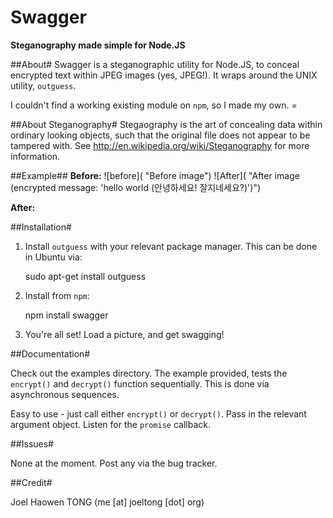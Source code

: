 Swagger
=========

**Steganography made simple for Node.JS**


##About#
Swagger is a steganographic utility for Node.JS, to conceal encrypted text
within JPEG images (yes, JPEG!).  It wraps around the UNIX utility, `outguess`.

I couldn't find a working existing module on `npm`, so I made my own. =


##About Steganography#
Stegaography is the art of concealing data within ordinary looking objects,
such that the original file does not appear to be tampered with.
See http://en.wikipedia.org/wiki/Steganography for more
information.


##Example##
**Before:**
![before](
        "Before image")
![After](
        "After image (encrypted message: 'hello world (안녕하세요!
잘지네세요?)')")

**After:**


##Installation#

1. Install `outguess` with your relevant package manager.  This can be done in Ubuntu via:

    sudo apt-get install outguess

2. Install from `npm`: 

    npm install swagger

3. You're all set!  Load a picture, and get swagging!


##Documentation#

Check out the examples directory.  The example provided, tests the `encrypt()`
and `decrypt()` function sequentially.  This is done via asynchronous sequences.

Easy to use - just call either `encrypt()` or `decrypt()`.  Pass in the
relevant argument object.  Listen for the `promise` callback.


##Issues#

None at the moment.  Post any via the bug tracker.


##Credit#

Joel Haowen TONG (me [at] joeltong [dot] org) 
